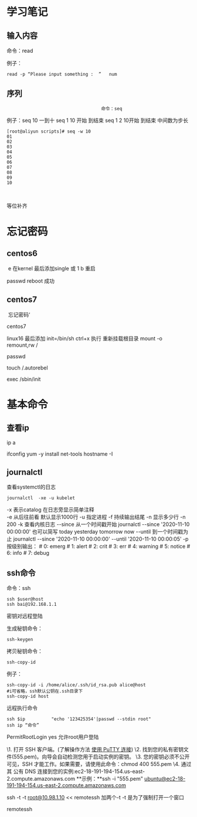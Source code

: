 # 学习笔记

## 输入内容

命令：read 

例子：

```shell
read -p “Please input something :  ”   num 
```



## 序列

                                        命令：seq
例子：seq 10      一到十
          seq 1 10   开始 到结束
          seq 1 2 10开始 到结束 中间数为步长

```
[root@aliyun scripts]# seq -w 10
01
02
03
04
05
06
07
08
09
10
```

​          

等位补齐



# 忘记密码

## centos6

​                                        e 
在kernel 最后添加single 或 1 
b 重启

passwd
reboot
成功



## centos7

​                                        忘记密码‘

centos7   

linux16 最后添加 init=/bin/sh
ctrl+x  执行
重新挂载根目录
mount -o remount,rw /

passwd

touch /.autorebel

exec /sbin/init

# 基本命令

## 查看ip

ip a

ifconfig     yum -y install net-tools
hostname -I



## journalctl 

查看systemctl的日志

```
journalctl  -xe -u kubelet
```

-x   表示catalog    在日志旁显示简单注释  
-e   从后往前看  默认显示1000行
-u   指定进程
-f    持续输出结尾
-n   显示多少行   -n 200
-k   查看内核日志
--since 从一个时间戳开始 journalctl --since '2020-11-10 00:00:00'  也可以简写 today yesterday
tomorrow now
--until  到一个时间戳为止 journalctl --since '2020-11-10 00:00:00' --until '2020-11-10 00:00:05'
-p  按级别输出： 
\# 0: emerg
\# 1: alert
\# 2: crit
\# 3: err
\# 4: warning
\# 5: notice
\# 6: info
\# 7: debug

## ssh命令

命令：ssh

```
ssh $user@host
ssh bai@192.168.1.1 
```

密钥对远程登陆

生成秘钥命令：

```
ssh-keygen
```

拷贝秘钥命令：

```
ssh-copy-id
```

例子：

```
ssh-copy-id -i /home/alice/.ssh/id_rsa.pub alice@host                
#i可省略，ssh默认公钥在.ssh目录下
ssh-copy-id host
```

远程执行命令

```shell
ssh $ip          "echo '123425354'|passwd --stdin root"
ssh ip “命令”
```



PermitRootLogin yes  允许root用户登陆

\1. 打开 SSH 客户端。(了解操作方法 [使用 PuTTY 连接](https://docs.aws.amazon.com/console/ec2/instances/connect/putty))
\2. 找到您的私有密钥文件(555.pem)。向导会自动检测您用于启动实例的密钥。
\3. 您的密钥必须不公开可见，SSH 才能工作。如果需要，请使用此命令：chmod 400 555.pem
\4. 通过其 公有 DNS 连接到您的实例:ec2-18-191-194-154.us-east-2.compute.amazonaws.com
**示例：**ssh -i "555.pem" ubuntu@ec2-18-191-194-154.us-east-2.compute.amazonaws.com



ssh -t -t root@10.98.1.10 << remotessh
加两个-t -t 是为了强制打开一个窗口

remotessh

